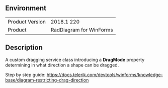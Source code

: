 ## Environment
<table>
	<tr>
		<td>Product Version</td>
		<td>2018.1 220</td>
	</tr>
	<tr>
		<td>Product</td>
		<td>RadDiagram for WinForms</td>
	</tr>
</table>


## Description 

A custom dragging service class introducing a **DragMode** property determining in what direction a shape can be dragged.

Step by step guide: https://docs.telerik.com/devtools/winforms/knowledge-base/diagram-restricting-drag-direction